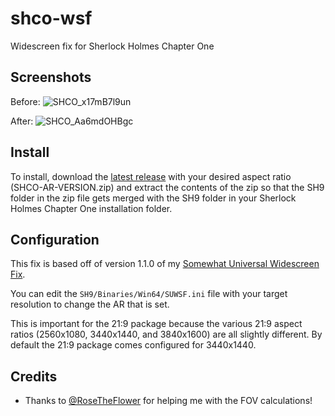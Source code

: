 # shco-wsf

 Widescreen fix for Sherlock Holmes Chapter One

## Screenshots

Before:
![SHCO_x17mB7l9un](https://user-images.githubusercontent.com/844685/142747093-f8f7ab0c-aa54-431c-83fe-2cb4c759266f.jpg)


After:
![SHCO_Aa6mdOHBgc](https://user-images.githubusercontent.com/844685/142747094-bb0041f0-fba2-4212-90d3-24246903cd5d.jpg)


## Install

To install, download the [latest release](https://github.com/PhantomGamers/shco-wsf/releases/latest) with your desired aspect ratio (SHCO-AR-VERSION.zip) and extract the contents of the zip so that the SH9 folder in the zip file gets merged with the SH9 folder in your Sherlock Holmes Chapter One installation folder.

## Configuration

This fix is based off of version 1.1.0 of my [Somewhat Universal Widescreen Fix](https://github.com/phantomgamers/suwsf).

You can edit the `SH9/Binaries/Win64/SUWSF.ini` file with your target resolution to change the AR that is set.

This is important for the 21:9 package because the various 21:9 aspect ratios (2560x1080, 3440x1440, and 3840x1600) are all slightly different. By default the 21:9 package comes configured for 3440x1440.

## Credits

- Thanks to [@RoseTheFlower](https://github.com/RoseTheFlower/) for helping me with the FOV calculations!
